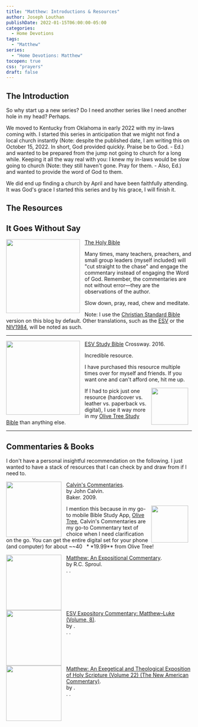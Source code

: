 ```yaml
---
title: "Matthew: Introductions & Resources"
author: Joseph Louthan
publishDate: 2022-01-15T06:00:00-05:00
categories:
  - Home Devotions
tags:
  - "Matthew"
series:
  - "Home Devotions: Matthew"
tocopen: true
css: "prayers"
draft: false
---
```

## The Introduction

So why start up a new series? Do I need another series like I need another hole in my head? Perhaps.

We moved to Kentucky from Oklahoma in early 2022 with my in-laws coming with. I started this series in anticipation that we might not find a local church instantly (Note: despite the published date, I am writing this on October 15, 2022. In short, God provided quickly. Praise be to God. - Ed.) and wanted to be prepared from the jump not going to church for a long while. Keeping it all the way real with you: I knew my in-laws would be slow going to church (Note: they still haven't gone. Pray for them. - Also, Ed.) and wanted to provide the word of God to them.

We did end up finding a church by April and have been faithfully attending. It was God's grace I started this series and by his grace, I will finish it.

## The Resources

## It Goes Without Say

[<img src="https://images-na.ssl-images-amazon.com/images/I/91DXb+atXsL.jpg" align="left" width="200" style="padding-right: 10px" />The Holy Bible](https://amzn.to/3FbGqbM)

Many times, many teachers, preachers, and small group leaders (myself included) will "cut straight to the chase" and engage the commentary instead of engaging the Word of God. Remember, the commentaries are not without error—they are the observations of the author.

Slow down, pray, read, chew and meditate.

Note: I use the [Christian Standard Bible](https://csbible.com) version on this blog by default. Other translations, such as the [ESV](https://www.crossway.org/bibles/) or the [NIV1984](https://bibleportal.com/version/NIV1984), will be noted as such.
&nbsp;  

___

<p style="clear:both;">

[<img src="https://images-na.ssl-images-amazon.com/images/I/41nNWgurO3L._SX394_BO1,204,203,200_.jpg" align="left" width="200" style="padding-right: 10px" />ESV Study Bible](https://amzn.to/3FbGs38)
Crossway. 2016.

Incredible resource.

I have purchased this resource multiple times over for myself and friends. If you want one and can't afford one, hit me up.

[<img src="https://www.toolsandapplications.com/wp-content/uploads/2011/08/Bible+-by-Olive-Tree-app-icon.png" align="right" width="100" style="padding-right: 10px" />](https://www.olivetree.com) If I had to pick just one resource (hardcover vs. leather vs. paperback vs. digital), I use it way more in my [Olive Tree Study Bible](https://www.olivetree.com) than anything else.  

___

## Commentaries & Books

I don't have a personal insightful recommendation on the following. I just wanted to have a stack of resources that I can check by and draw from if I need to.

<p style="clear:both;">

[<img src="https://images-na.ssl-images-amazon.com/images/I/41mjq2lbVJL._SX330_BO1,204,203,200_.jpg" align="left" width="150" style="padding-right: 10px" />Calvin's Commentaries](https://www.olivetree.com/store/product.php?productid=17517).  
by John Calvin.  
Baker. 2009.

[<img src="https://www.toolsandapplications.com/wp-content/uploads/2011/08/Bible+-by-Olive-Tree-app-icon.png" align="right" width="100" style="padding-right: 10px" />](https://www.olivetree.com)I mention this because in my go-to mobile Bible Study App, [Olive Tree](https://www.olivetree.com), Calvin's Commentaries are my go-to Commentary text of choice when I need clarification on the go. You can get the entire digital set for your phone (and computer) for about ~~$40~~ **$19.99** from Olive Tree!

<p style="clear:both;">

[<img src="" align="left" width="150" style="padding-right: 10px" />Matthew: An Expositional Commentary](https://a.co/d/iPO4KvF).  
by R.C. Sproul.  
. .

<p style="clear:both;">

[<img src="" align="left" width="150" style="padding-right: 10px" />ESV Expository Commentary: Matthew–Luke (Volume, 8)](https://a.co/d/557ktz).  
by .  
. .

<p style="clear:both;">

[<img src="" align="left" width="150" style="padding-right: 10px" />Matthew: An Exegetical and Theological Exposition of Holy Scripture (Volume 22) (The New American Commentary)](https://a.co/d/4nRKV6G).  
by .  
. .


<p style="clear:both;">
